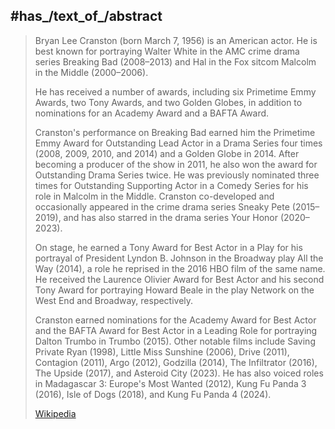 ﻿---
aliases:
- "Brian Cranston"
- "Bryan Lee Cranston"
---

## #has_/text_of_/abstract 

> Bryan Lee Cranston (born March 7, 1956) is an American actor. 
> He is best known for portraying Walter White in the AMC crime drama series Breaking Bad (2008–2013) 
> and Hal in the Fox sitcom Malcolm in the Middle (2000–2006). 
> 
> He has received a number of awards, including six Primetime Emmy Awards, two Tony Awards, 
> and two Golden Globes, in addition to nominations for an Academy Award and a BAFTA Award.
>
> Cranston's performance on Breaking Bad earned him the Primetime Emmy Award 
> for Outstanding Lead Actor in a Drama Series four times (2008, 2009, 2010, and 2014) and a Golden Globe in 2014. 
> After becoming a producer of the show in 2011, he also won the award for Outstanding Drama Series twice. 
> He was previously nominated three times for Outstanding Supporting Actor in a Comedy Series 
> for his role in Malcolm in the Middle. 
> Cranston co-developed and occasionally appeared in the crime drama series Sneaky Pete (2015–2019), 
> and has also starred in the drama series Your Honor (2020–2023).
>
> On stage, he earned a Tony Award for Best Actor in a Play for his portrayal of President Lyndon B. Johnson in the Broadway play All the Way (2014), a role he reprised in the 2016 HBO film of the same name. He received the Laurence Olivier Award for Best Actor and his second Tony Award for portraying Howard Beale in the play Network on the West End and Broadway, respectively.
>
> Cranston earned nominations for the Academy Award for Best Actor and the BAFTA Award for Best Actor in a Leading Role for portraying Dalton Trumbo in Trumbo (2015). Other notable films include Saving Private Ryan (1998), Little Miss Sunshine (2006), Drive (2011), Contagion (2011), Argo (2012), Godzilla (2014), The Infiltrator (2016), The Upside (2017), and Asteroid City (2023). He has also voiced roles in Madagascar 3: Europe's Most Wanted (2012), Kung Fu Panda 3 (2016), Isle of Dogs (2018), and Kung Fu Panda 4 (2024).
>
> [Wikipedia](https://en.wikipedia.org/wiki/Bryan%20Cranston) 


